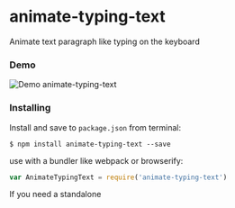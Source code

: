 # animate-typing-text
Animate text paragraph like typing on the keyboard

### Demo
![Demo animate-typing-text](https://media.giphy.com/media/3o7btP3mZVWycEZBfO/giphy.gif)

### Installing
Install and save to `package.json` from terminal:
```
$ npm install animate-typing-text --save
```
use with a bundler like webpack or browserify:
```js
var AnimateTypingText = require('animate-typing-text')
```
If you need a standalone <script>, though, a minified browser build that attaches to the global namespace as AnimateTypingText is provided [here](https://github.com/darwinchyd/animate-typing-text/blob/master/browser/dist/animate-typing-text.min.js):
```js
<script src="animate-typing-text.min.js"></script>
```
You can check it on the demo folder

## License
This project is licensed under the MIT License - see the [LICENSE](LICENSE) file for details
